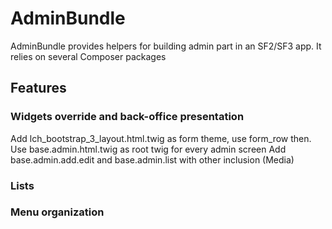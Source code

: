 # AdminBundle

AdminBundle provides helpers for building admin part in an SF2/SF3 app. It relies on several Composer packages

## Features
### Widgets override and back-office presentation
Add lch_bootstrap_3_layout.html.twig as form theme, use form_row then.
Use base.admin.html.twig as root twig for every admin screen
Add base.admin.add.edit and base.admin.list with other inclusion (Media)
### Lists
### Menu organization